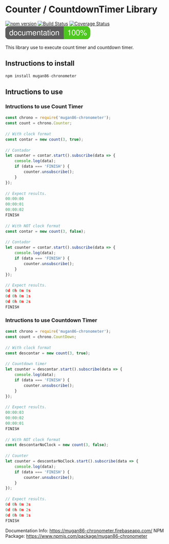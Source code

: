 # Counter / CountdownTimer Library

[![npm version](https://badge.fury.io/js/mugan86-chronometer.svg)](https://badge.fury.io/js/mugan86-chronometer)
[![Build Status](https://travis-ci.org/mugan86/chrono-countdown-count.svg?branch=master)](https://travis-ci.org/mugan86/chrono-countdown-count)
[![Coverage Status](https://coveralls.io/repos/github/mugan86/chrono-countdown-count/badge.svg?branch=master)](https://coveralls.io/github/mugan86/chrono-countdown-count?branch=master)
[![doc coverage](https://raw.githubusercontent.com/mugan86/chrono-countdown-count/master/documentation/images/coverage-badge-documentation.svg?sanitize=true)](./documentation)

This library use to execute count timer and countdown timer.

## Instructions to install

```javascript
npm install mugan86-chronometer
```

## Intructions to use 

### Intructions to use Count Timer

```javascript
const chrono = require('mugan86-chronometer');
const count = chrono.Counter;

// With clock format
const contar = new count(3, true);

// Contador
let counter = contar.start().subscribe(data => {
    console.log(data);
    if (data === 'FINISH') {
        counter.unsubscribe();
    }
});

// Expect results.
00:00:00
00:00:01
00:00:02
FINISH

// With NOT clock format
const contar = new count(3, false);

// Contador
let counter = contar.start().subscribe(data => {
    console.log(data);
    if (data === 'FINISH') {
        counter.unsubscribe();
    }
});

// Expect results.
0d 0h 0m 0s
0d 0h 0m 1s
0d 0h 0m 2s
FINISH
```

### Intructions to use Countdown Timer

```javascript
const chrono = require('mugan86-chronometer');
const count = chrono.CountDown;

// With clock format
const descontar = new count(3, true);

// Countdown timer
let counter = descontar.start().subscribe(data => {
    console.log(data);
    if (data === 'FINISH') {
        counter.unsubscribe();
    }
});

// Expect results.
00:00:03
00:00:02
00:00:01
FINISH

// With NOT clock format
const descontarNoClock = new count(3, false);

// Counter
let counter = descontarNoClock.start().subscribe(data => {
    console.log(data);
    if (data === 'FINISH') {
        counter.unsubscribe();
    }
});

// Expect results.
0d 0h 0m 3s
0d 0h 0m 2s
0d 0h 0m 1s
FINISH
```
Documentation Info: https://mugan86-chronometer.firebaseapp.com/
NPM Package: https://www.npmjs.com/package/mugan86-chronometer